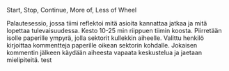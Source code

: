 Start, Stop, Continue, More of, Less of Wheel

Palautesessio, jossa tiimi reflektoi mitä asioita kannattaa jatkaa ja mitä lopettaa tulevaisuudessa. Kesto 10-25 min riippuen tiimin koosta. Piirretään isolle paperille ympyrä, jolla sektorit kullekkin aiheelle. Valittu henkilö kirjoittaa kommentteja paperille oikean sektorin kohdalle. Jokaisen kommentin jälkeen käydään aiheesta vapaata keskustelua ja jaetaan mielipiteitä.
test
